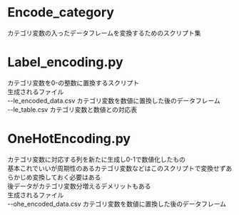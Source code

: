 # Encode_category
カテゴリ変数の入ったデータフレームを変換するためのスクリプト集　　

# Label_encoding.py
カテゴリ変数を0-の整数に置換するスクリプト  
生成されるファイル  
--le_encoded_data.csv カテゴリ変数を数値に置換した後のデータフレーム  
--le_table.csv  カテゴリ変数と数値との対応表  

# OneHotEncoding.py
カテゴリ変数に対応する列を新たに生成し0-1で数値化したもの   
基本これでいいが周期性のあるカテゴリ変数などはこのスクリプトで変換せずあらかじめ変換しておく必要はある  
後データがカテゴリ変数分増えるデメリットもある  
生成されるファイル  
--ohe_encoded_data.csv カテゴリ変数を数値に置換した後のデータフレーム  

